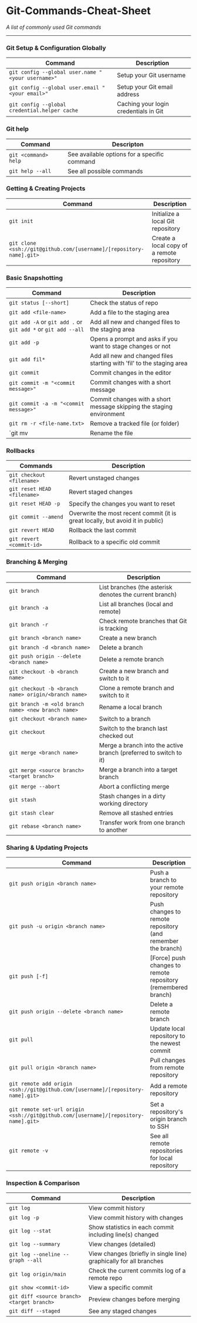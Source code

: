 # Git-Commands-Cheat-Sheet
_A list of commonly used Git commands_

___


### Git Setup & Configuration Globally
| Command | Description |
| ------- | ----------- |
| `git config --global user.name "<your username>"` | Setup your Git username |
| `git config --global user.email "<your email>"` | Setup your Git email address |
| `git config --global credential.helper cache` | Caching your login credentials in Git |


### Git help
| Command | Descripton |
| ------- | ---------- |
| `git <command> help` | See available options for a specific command |
| `git help --all` | See all possible commands |


### Getting & Creating Projects
| Command | Description |
| ------- | ----------- |
| `git init` | Initialize a local Git repository |
| `git clone <ssh://git@github.com/[username]/[repository-name].git>` | Create a local copy of a remote repository |


### Basic Snapshotting
| Command | Description |
| ------- | ----------- |
| `git status [--short]` | Check the status of repo |
| `git add <file-name>` | Add a file to the staging area |
| `git add -A` or `git add .` or `git add *` or `git add --all` | Add all new and changed files to the staging area |
| `git add -p` | Opens a prompt and asks if you want to stage changes or not |
| `git add fil*` | Add all new and changed files starting with 'fil' to the staging area |
| `git commit` | Commit changes in the editor |
| `git commit -m "<commit message>"` | Commit changes with a short message |
| `git commit -a -m "<commit message>"` | Commit changes with a short message skipping the staging environment |
| `git rm -r <file-name.txt>` | Remove a tracked file (or folder) |
| `git mv <old name> <new name> | Rename the file |


### Rollbacks
| Commands | Description |
| -------- | ----------- |
| `git checkout <filename>` | Revert unstaged changes |
| `git reset HEAD <filename>` | Revert staged changes |
| `git reset HEAD -p` | Specify the changes you want to reset |
| `git commit --amend` | Overwrite the most recent commit (it is great locally, but avoid it in public) |
| `git revert HEAD` | Rollback the last commit |
| `git revert <commit-id>` | Rollback to a specific old commit |


### Branching & Merging
| Command | Description |
| ------- | ----------- |
| `git branch` | List branches (the asterisk denotes the current branch) |
| `git branch -a` | List all branches (local and remote) |
| `git branch -r` | Check remote branches that Git is tracking |
| `git branch <branch name>` | Create a new branch |
| `git branch -d <branch name>` | Delete a branch |
| `git push origin --delete <branch name>` | Delete a remote branch |
| `git checkout -b <branch name>` | Create a new branch and switch to it |
| `git checkout -b <branch name> origin/<branch name>` | Clone a remote branch and switch to it |
| `git branch -m <old branch name> <new branch name>` | Rename a local branch |
| `git checkout <branch name>` | Switch to a branch |
| `git checkout` | Switch to the branch last checked out |
| `git merge <branch name>` | Merge a branch into the active branch (preferred to switch to it) |
| `git merge <source branch> <target branch>` | Merge a branch into a target branch |
| `git merge --abort` | Abort a conflicting merge |
| `git stash` | Stash changes in a dirty working directory |
| `git stash clear` | Remove all stashed entries |
| `git rebase <branch name>` | Transfer work from one branch to another |


### Sharing & Updating Projects
| Command | Description |
| ------- | ----------- |
| `git push origin <branch name>` | Push a branch to your remote repository |
| `git push -u origin <branch name>` | Push changes to remote repository (and remember the branch) |
| `git push [-f]` | [Force] push changes to remote repository (remembered branch) |
| `git push origin --delete <branch name>` | Delete a remote branch |
| `git pull` | Update local repository to the newest commit |
| `git pull origin <branch name>` | Pull changes from remote repository |
| `git remote add origin <ssh://git@github.com/[username]/[repository-name].git>` | Add a remote repository |
| `git remote set-url origin <ssh://git@github.com/[username]/[repository-name].git>` | Set a repository's origin branch to SSH |
| `git remote -v` | See all remote repositories for local repository |


### Inspection & Comparison
| Command | Description |
| ------- | ----------- |
| `git log` | View commit history |
| `git log -p` | View commit history with changes |
| `git log --stat` | Show statistics in each commit including line(s) changed |
| `git log --summary` | View changes (detailed) |
| `git log --oneline --graph --all` | View changes (briefly in single line) graphically for all branches |
| `git log origin/main` | Check the current commits log of a remote repo |
| `git show <commit-id>` | View a specific commit |
| `git diff <source branch> <target branch>` | Preview changes before merging |
| `git diff --staged` | See any staged changes |

